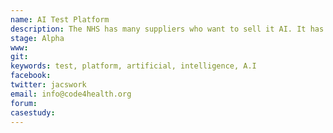 ```yaml
---
name: AI Test Platform
description: The NHS has many suppliers who want to sell it AI. It has no platform to test the voracity of Algorithms.  This will enable the NHS to present teaching, test and validation data sets for AI practitioners to test their algorithms against.  It will computer accuracy globally, RUC, and learning rates.  It will also allow the NHS to run competitions e.g. a Kaggle for the NHS which it controls. The system will enable a clinician to set a functional specification of human archetypes, medical models and pathways, phenotyping, bio-psycho-Social - in terms of test and validation data.  It will allow them to set target accuracy levels and algorithmic preference, and licensing type, preferred platform, preferred report format, the prize. The first project it will be tested on will be a functional specification arising from Demystifying NLP in 111 / 999.
stage: Alpha
www:  
git: 
keywords: test, platform, artificial, intelligence, A.I
facebook: 
twitter: jacswork
email: info@code4health.org
forum:  
casestudy: 
--- 
```

